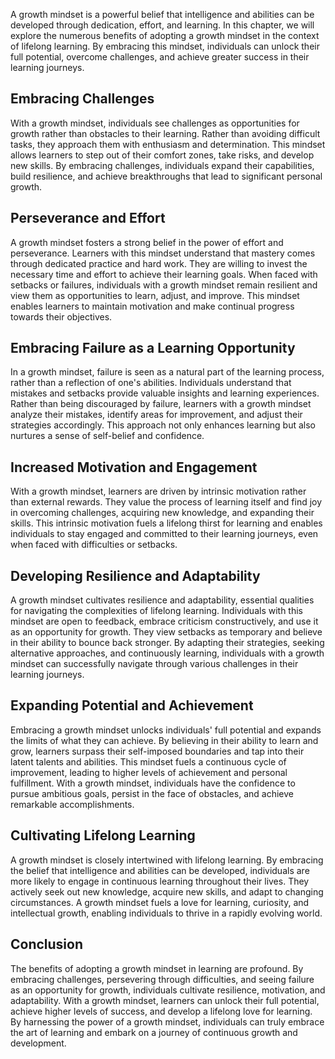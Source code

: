 
A growth mindset is a powerful belief that intelligence and abilities can be developed through dedication, effort, and learning. In this chapter, we will explore the numerous benefits of adopting a growth mindset in the context of lifelong learning. By embracing this mindset, individuals can unlock their full potential, overcome challenges, and achieve greater success in their learning journeys.

**Embracing Challenges**
------------------------

With a growth mindset, individuals see challenges as opportunities for growth rather than obstacles to their learning. Rather than avoiding difficult tasks, they approach them with enthusiasm and determination. This mindset allows learners to step out of their comfort zones, take risks, and develop new skills. By embracing challenges, individuals expand their capabilities, build resilience, and achieve breakthroughs that lead to significant personal growth.

**Perseverance and Effort**
---------------------------

A growth mindset fosters a strong belief in the power of effort and perseverance. Learners with this mindset understand that mastery comes through dedicated practice and hard work. They are willing to invest the necessary time and effort to achieve their learning goals. When faced with setbacks or failures, individuals with a growth mindset remain resilient and view them as opportunities to learn, adjust, and improve. This mindset enables learners to maintain motivation and make continual progress towards their objectives.

**Embracing Failure as a Learning Opportunity**
-----------------------------------------------

In a growth mindset, failure is seen as a natural part of the learning process, rather than a reflection of one's abilities. Individuals understand that mistakes and setbacks provide valuable insights and learning experiences. Rather than being discouraged by failure, learners with a growth mindset analyze their mistakes, identify areas for improvement, and adjust their strategies accordingly. This approach not only enhances learning but also nurtures a sense of self-belief and confidence.

**Increased Motivation and Engagement**
---------------------------------------

With a growth mindset, learners are driven by intrinsic motivation rather than external rewards. They value the process of learning itself and find joy in overcoming challenges, acquiring new knowledge, and expanding their skills. This intrinsic motivation fuels a lifelong thirst for learning and enables individuals to stay engaged and committed to their learning journeys, even when faced with difficulties or setbacks.

**Developing Resilience and Adaptability**
------------------------------------------

A growth mindset cultivates resilience and adaptability, essential qualities for navigating the complexities of lifelong learning. Individuals with this mindset are open to feedback, embrace criticism constructively, and use it as an opportunity for growth. They view setbacks as temporary and believe in their ability to bounce back stronger. By adapting their strategies, seeking alternative approaches, and continuously learning, individuals with a growth mindset can successfully navigate through various challenges in their learning journeys.

**Expanding Potential and Achievement**
---------------------------------------

Embracing a growth mindset unlocks individuals' full potential and expands the limits of what they can achieve. By believing in their ability to learn and grow, learners surpass their self-imposed boundaries and tap into their latent talents and abilities. This mindset fuels a continuous cycle of improvement, leading to higher levels of achievement and personal fulfillment. With a growth mindset, individuals have the confidence to pursue ambitious goals, persist in the face of obstacles, and achieve remarkable accomplishments.

**Cultivating Lifelong Learning**
---------------------------------

A growth mindset is closely intertwined with lifelong learning. By embracing the belief that intelligence and abilities can be developed, individuals are more likely to engage in continuous learning throughout their lives. They actively seek out new knowledge, acquire new skills, and adapt to changing circumstances. A growth mindset fuels a love for learning, curiosity, and intellectual growth, enabling individuals to thrive in a rapidly evolving world.

**Conclusion**
--------------

The benefits of adopting a growth mindset in learning are profound. By embracing challenges, persevering through difficulties, and seeing failure as an opportunity for growth, individuals cultivate resilience, motivation, and adaptability. With a growth mindset, learners can unlock their full potential, achieve higher levels of success, and develop a lifelong love for learning. By harnessing the power of a growth mindset, individuals can truly embrace the art of learning and embark on a journey of continuous growth and development.
